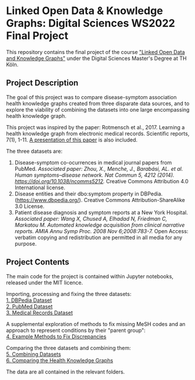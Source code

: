 # Linked Open Data & Knowledge Graphs: Digital Sciences WS2022 Final Project

This repository contains the final project of the course 
["Linked Open Data and Knowledge Graphs"](https://digital-sciences.de/en/modules/linked-open-data-and-knowledge-graphs/) under the Digital Sciences Master's Degree at TH Köln.

## Project Description

The goal of this project was to compare disease-symptom association health knowledge graphs created from three disparate data sources, and to explore the viability of combining the datasets into one large encompassing health knowledge graph.

This project was inspired by the paper: Rotmensch et al., 2017. Learning a health knowledge graph from electronic medical records. Scientific reports, 7(1), 1-11. [A presentation of this paper](https://github.com/Natasha-R/DS_Linked_Open_Data_and_Knowledge_Graphs_2022_Natasha-Randall/blob/main/'Learning%20a%20Health%20Knowledge%20Graph'%20Presentation.md) is also included.

The three datasets are:
1. Disease-symptom co-ocurrences in medical journal papers from PubMed. *Associated paper: Zhou, X., Menche, J., Barabási, AL. et al. Human symptoms–disease network. Nat Commun 5, 4212 (2014). https://doi.org/10.1038/ncomms5212.* Creative Commons Attribution 4.0 International license.
2. Disease entities and their dbo:symptom property in DBPedia.  (https://www.dbpedia.org/). Creative Commons Attribution-ShareAlike 3.0 License.
3. Patient disease diagnosis and symptom reports at a New York Hospital. *Associated paper: Wang X, Chused A, Elhadad N, Friedman C, Markatou M. Automated knowledge acquisition from clinical narrative reports. AMIA Annu Symp Proc. 2008 Nov 6;2008:783-7.* Open Access: verbatim copying and redistribution are permitted in all media for any purpose.

## Project Contents

The main code for the project is contained within Jupyter notebooks, released under the MIT licence.   

Importing, processing and fixing the three datasets:   
[1. DBPedia Dataset](https://github.com/Natasha-R/DS_Linked_Open_Data_and_Knowledge_Graphs_2022_Natasha-Randall/blob/main/1.%20DBPedia%20Dataset.ipynb)  
[2. PubMed Dataset](https://github.com/Natasha-R/DS_Linked_Open_Data_and_Knowledge_Graphs_2022_Natasha-Randall/blob/main/2.%20PubMed%20Dataset.ipynb)  
[3. Medical Records Dataset](https://github.com/Natasha-R/DS_Linked_Open_Data_and_Knowledge_Graphs_2022_Natasha-Randall/blob/main/3.%20Medical%20Records%20Dataset.ipynb)  

A supplemental exploration of methods to fix missing MeSH codes and an approach to represent conditions by their "parent group":  
[4. Example Methods to Fix Discrepancies](https://github.com/Natasha-R/DS_Linked_Open_Data_and_Knowledge_Graphs_2022_Natasha_Randall/blob/main/4.%20Example%20Methods%20to%20Fix%20Discrepancies.ipynb)  

Comparing the three datasets and combining them:   
[5. Combining Datasets](https://github.com/Natasha-R/DS_Linked_Open_Data_and_Knowledge_Graphs_2022_Natasha-Randall/blob/main/5.%20Combining%20Datasets.ipynb)  
[6. Comparing the Health Knowledge Graphs](https://github.com/Natasha-R/DS_Linked_Open_Data_and_Knowledge_Graphs_2022_Natasha-Randall/blob/main/6.%20Comparing%20the%20Health%20Knowledge%20Graphs.ipynb)

The data are all contained in the relevant folders.
